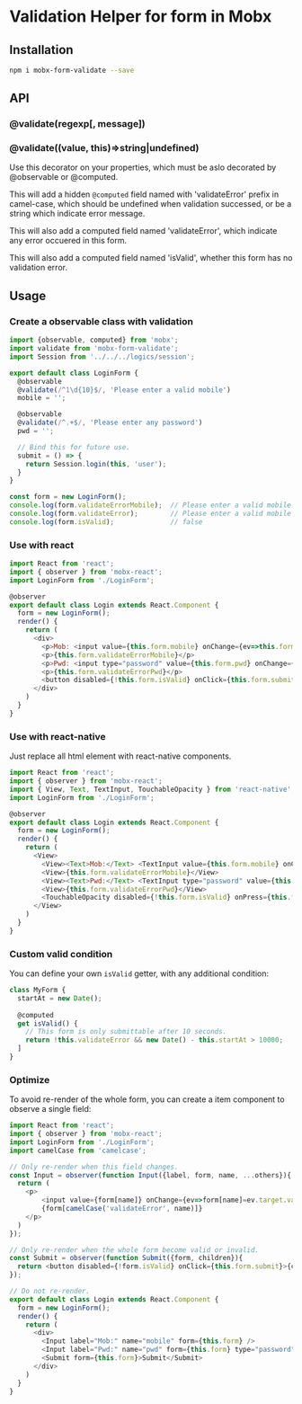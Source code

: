 Validation Helper for form in Mobx
==================================

## Installation

```bash
npm i mobx-form-validate --save
```

## API

### @validate(regexp[, message])
### @validate((value, this)=>string|undefined)

Use this decorator on your properties, which must be aslo decorated by @observable or @computed.

This will add a hidden `@computed` field named with 'validateError' prefix in camel-case, 
which should be undefined when validation successed, or be a string which indicate error message.

This will also add a computed field named 'validateError', which indicate any error occuered in this form.

This will also add a computed field named 'isValid', whether this form has no validation error.

## Usage

### Create a observable class with validation

```js
import {observable, computed} from 'mobx';
import validate from 'mobx-form-validate';
import Session from '../../../logics/session';

export default class LoginForm {
  @observable
  @validate(/^1\d{10}$/, 'Please enter a valid mobile')
  mobile = '';

  @observable
  @validate(/^.+$/, 'Please enter any password')
  pwd = '';

  // Bind this for future use.
  submit = () => {
    return Session.login(this, 'user');
  }
}

const form = new LoginForm();
console.log(form.validateErrorMobile);  // Please enter a valid mobile
console.log(form.validateError);        // Please enter a valid mobile
console.log(form.isValid);              // false

```

### Use with react
 
```js
import React from 'react';
import { observer } from 'mobx-react'; 
import LoginForm from './LoginForm';

@observer
export default class Login extends React.Component {
  form = new LoginForm();
  render() {
    return (
      <div>
        <p>Mob: <input value={this.form.mobile} onChange={ev=>this.form.mobile = ev.target.value}/></p>
        <p>{this.form.validateErrorMobile}</p>
        <p>Pwd: <input type="password" value={this.form.pwd} onChange={ev=>this.form.pwd = ev.target.value}/></p>
        <p>{this.form.validateErrorPwd}</p>
        <button disabled={!this.form.isValid} onClick={this.form.submit}>Submit</button>
      </div>
    )
  }
}
```

### Use with react-native

Just replace all html element with react-native components.

```js
import React from 'react';
import { observer } from 'mobx-react';
import { View, Text, TextInput, TouchableOpacity } from 'react-native';
import LoginForm from './LoginForm';

@observer
export default class Login extends React.Component {
  form = new LoginForm();
  render() {
    return (
      <View>
        <View><Text>Mob:</Text> <TextInput value={this.form.mobile} onChangeText={text=>this.form.mobile = text}/></View>
        <View>{this.form.validateErrorMobile}</View>
        <View><Text>Pwd:</Text> <TextInput type="password" value={this.form.pwd} onChangeText={text=>this.form.pwd = text}/></View>
        <View>{this.form.validateErrorPwd}</View>
        <TouchableOpacity disabled={!this.form.isValid} onPress={this.form.submit}><Text>Submit</Text></button>
      </View>
    )
  }
}
```

### Custom valid condition

You can define your own `isValid` getter, with any additional condition:

```js
class MyForm {
  startAt = new Date();
  
  @computed
  get isValid() {
    // This form is only submittable after 10 seconds.
    return !this.validateError && new Date() - this.startAt > 10000; 
  ]
}
```

### Optimize

To avoid re-render of the whole form, you can create a item component to observe
 a single field:

```js
import React from 'react';
import { observer } from 'mobx-react'; 
import LoginForm from './LoginForm';
import camelCase from 'camelcase';

// Only re-render when this field changes.
const Input = observer(function Input({label, form, name, ...others}){
  return (
    <p>
        <input value={form[name]} onChange={ev=>form[name]=ev.target.value} {...others}/>
        {form[camelCase('validateError', name)]}
    </p>
  )
});

// Only re-render when the whole form become valid or invalid.
const Submit = observer(function Submit({form, children}){
  return <button disabled={!form.isValid} onClick={this.form.submit}>{children}</button>
});

// Do not re-render.
export default class Login extends React.Component {
  form = new LoginForm();
  render() {
    return (
      <div>
        <Input label="Mob:" name="mobile" form={this.form} />
        <Input label="Pwd:" name="pwd" form={this.form} type="password"/>
        <Submit form={this.form}>Submit</Submit>
      </div>
    )
  }
}
```